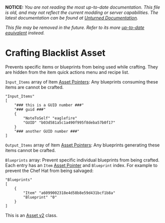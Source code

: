 **NOTICE:** *You are not reading the most up-to-date documentation. This file is old, and may not reflect the current modding or server capabilities. The latest documentation can be found at [Unturned Documentation](https://docs.smartlydressedgames.com/).*

*This file may be removed in the future. Refer to its more [up-to-date equivalent](https://docs.smartlydressedgames.com/en/stable/assets/crafting-blacklist-asset.html) instead.*

Crafting Blacklist Asset
========================

Prevents specific items or blueprints from being used while crafting. They are hidden from the item quick actions menu and recipe list.

`Input_Items` array of Item [Asset Pointers](AssetPtr.md): Any blueprints consuming these items are cannot be crafted.

	"Input_Items"
	[
		"### this is a GUID number ###"
		"### guid ###"
		{
			"NoteToSelf" "eaglefire"
			"GUID" "b03d581a5c1a490f995f8deba57b0f17"
		}
		"### another GUID number ###"
	]

`Output_Items` array of Item [Asset Pointers](AssetPtr.md): Any blueprints generating these items cannot be crafted.

`Blueprints` array: Prevent specific individual blueprints from being crafted. Each entry has an `Item` [Asset Pointer](AssetPtr.md) and `Blueprint` index. For example to prevent the Chef Hat from being salvaged:

	"Blueprints"
	[
		{
			"Item" "a6099002318e4d58b8e59d431bcf1b8a"
			"Blueprint" "0"
		}
	]

This is an [Asset v2](AssetsV2.md) class.
